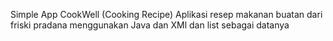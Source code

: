 Simple App CookWell (Cooking Recipe)
Aplikasi resep makanan buatan dari friski pradana menggunakan Java dan XMl dan list sebagai datanya
